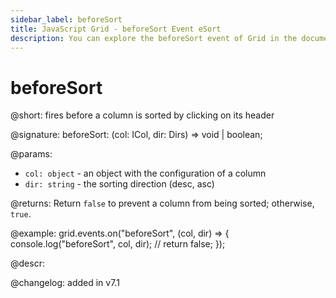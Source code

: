 ```yaml
---
sidebar_label: beforeSort
title: JavaScript Grid - beforeSort Event eSort
description: You can explore the beforeSort event of Grid in the documentation of the DHTMLX JavaScript UI library. Browse developer guides and API reference, try out code examples and live demos, and download a free 30-day evaluation version of DHTMLX Suite 7.
---
```


# beforeSort

@short: fires before a column is sorted by clicking on its header

@signature: beforeSort: (col: ICol, dir: Dirs) => void | boolean;

@params:
- `col: object` - an object with the configuration of a column
- `dir: string` - the sorting direction (desc, asc)

@returns:
Return `false` to prevent a column from being sorted; otherwise, `true`.

@example:
grid.events.on("beforeSort", (col, dir) => {
	console.log("beforeSort", col, dir);
	// return false;
});

@descr:

@changelog: added in v7.1

[comment]: # (@relatedapi: grid/api/grid_aftersort_event.md)
